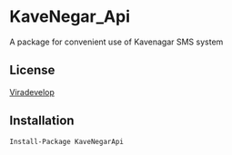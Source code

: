
# KaveNegar_Api

A package for convenient use of Kavenagar SMS system



## License

[Viradevelop](https://viradevelop.com/)


## Installation



```bash
Install-Package KaveNegarApi 
```
    
